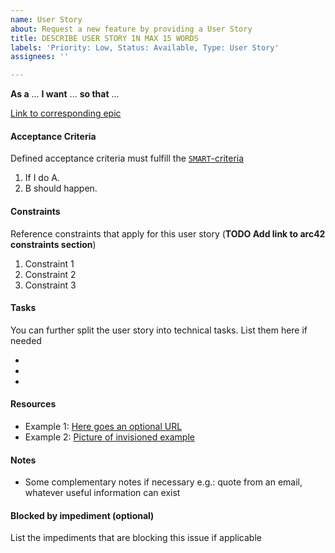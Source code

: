 ```yaml
---
name: User Story
about: Request a new feature by providing a User Story
title: DESCRIBE USER STORY IN MAX 15 WORDS
labels: 'Priority: Low, Status: Available, Type: User Story'
assignees: ''

---
```


**As a** ... 
**I want** ... 
**so that** ... 

[Link to corresponding epic](ADDYOURLINKHERE)

#### Acceptance Criteria ####
Defined acceptance criteria must fulfill the [`SMART`-criteria](https://www.atlassian.com/blog/productivity/how-to-write-smart-goals)

1. If I do A.
2. B should happen.

#### Constraints
Reference constraints that apply for this user story (**TODO Add link to arc42 constraints section**)

1. Constraint 1
2. Constraint 2
3. Constraint 3

#### Tasks ####
You can further split the user story into technical tasks. List them here if needed

-
-
-

#### Resources ####

* Example 1: [Here goes an optional URL]()
* Example 2: [Picture of invisioned example]()

#### Notes ####

* Some complementary notes if necessary e.g.: quote from an email, whatever useful information can exist

#### Blocked by impediment (optional) ####
List the impediments that are blocking this issue if applicable
